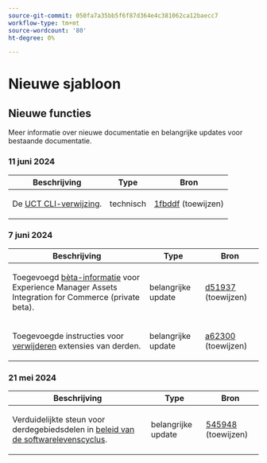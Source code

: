 ```yaml
---
source-git-commit: 050fa7a35bb5f6f87d364e4c381062ca12baecc7
workflow-type: tm+mt
source-wordcount: '80'
ht-degree: 0%

---
```

# Nieuwe sjabloon

## Nieuwe functies

Meer informatie over nieuwe documentatie en belangrijke updates voor bestaande documentatie.

### 11 juni 2024

<table style="table-layout:auto;">
  <thead>
    <tr>
      <th>Beschrijving</th>
      <th>Type</th>
      <th>Bron</th>
    </tr>
  </thead>
  <tbody>
    <tr>
      <td><p>De <a href="https://experienceleague.adobe.com/en/docs/commerce-operations/tools/cli-reference/uct">UCT CLI-verwijzing</a>.</p>
</td>
      <td>technisch</td>
      <td><a href="https://github.com/AdobeDocs/commerce-operations.en/commit/1fbddf4ea05511c1aefe0cd0d8e8b2ebde7e00dd">1fbddf</a> (toewijzen)</td>
    </tr>
  </tbody>
</table>

### 7 juni 2024

<table style="table-layout:auto;">
  <thead>
    <tr>
      <th>Beschrijving</th>
      <th>Type</th>
      <th>Bron</th>
    </tr>
  </thead>
  <tbody>
    <tr>
      <td><p>Toegevoegd <a href="https://experienceleague.adobe.com/en/docs/commerce-operations/release/beta">bèta-informatie</a> voor Experience Manager Assets Integration for Commerce (private beta).</p>
</td>
      <td>belangrijke update</td>
      <td><a href="https://github.com/AdobeDocs/commerce-operations.en/commit/d51937e25049f636a3b69f072a3fe4ba135766c2">d51937</a> (toewijzen)</td>
    </tr>
    <tr>
      <td><p>Toegevoegde instructies voor <a href="https://experienceleague.adobe.com/en/docs/commerce-operations/installation-guide/tutorials/extensions">verwijderen</a> extensies van derden.</p>
</td>
      <td>belangrijke update</td>
      <td><a href="https://github.com/AdobeDocs/commerce-operations.en/commit/a623002b366ae07eaabe9711946d7f8ceb3b9132">a62300</a> (toewijzen)</td>
    </tr>
  </tbody>
</table><!-- date_group -->

### 21 mei 2024

<table style="table-layout:auto;">
  <thead>
    <tr>
      <th>Beschrijving</th>
      <th>Type</th>
      <th>Bron</th>
    </tr>
  </thead>
  <tbody>
    <tr>
      <td><p>Verduidelijkte steun voor derdegebiedsdelen in <a href="https://experienceleague.adobe.com/en/docs/commerce-operations/release/planning/lifecycle-policy">beleid van de softwarelevenscyclus</a>.</p>
</td>
      <td>belangrijke update</td>
      <td><a href="https://github.com/AdobeDocs/commerce-operations.en/commit/5459488d4b512447aff810dca8d3b32a074d5c1e">545948</a> (toewijzen)</td>
    </tr>
  </tbody>
</table><!-- date_group --><!-- month_group --><!-- year_group -->
